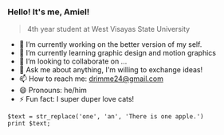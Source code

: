 ### Hello! It's me, Amiel!
>4th year student at West Visayas State University

- 🔭 I’m currently working on the better version of my self.
- 🌱 I’m currently learning graphic design and motion graphics
- 👯 I’m looking to collaborate on ...
- 💬 Ask me about anything, I'm willing to exchange ideas!
- 📫 How to reach me: drimme24@gmail.com
- 😄 Pronouns: he/him
- ⚡ Fun fact: I super duper love cats!


```
$text = str_replace('one', 'an', 'There is one apple.')
print $text;
```

